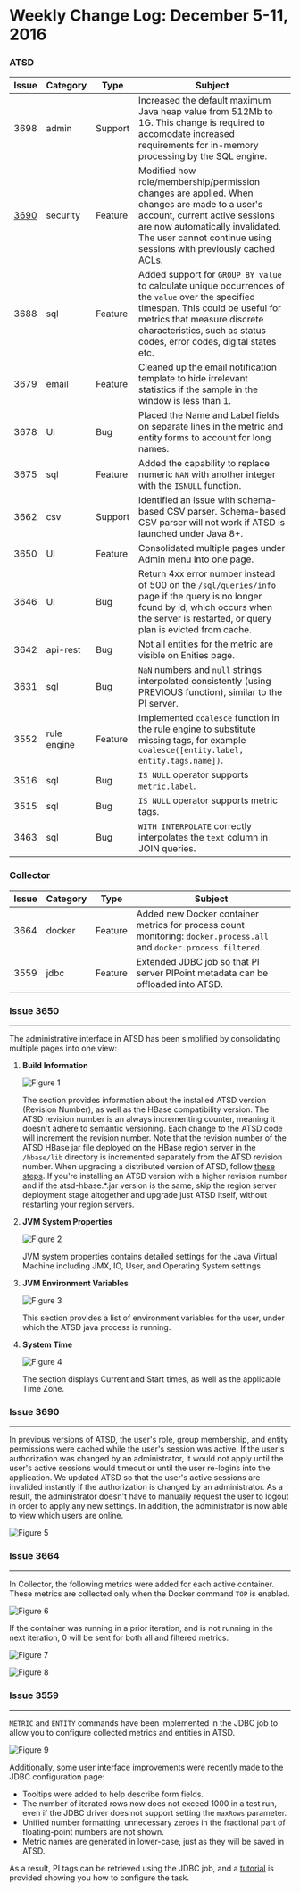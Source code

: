Weekly Change Log: December 5-11, 2016
======================================

### ATSD

| Issue| Category    | Type    | Subject                         |
|------|-------------|---------|---------------------------------|
| 3698 | admin       | Support     | Increased the default maximum Java heap value from 512Mb to 1G. This change is required to accomodate increased requirements for in-memory processing by the SQL engine. | 
| [3690](#issue-3650) | security    | Feature | Modified how role/membership/permission changes are applied. When changes are made to a user's account, current active sessions are now automatically invalidated. The user cannot continue using sessions with previously cached ACLs. |
| 3688 | sql         | Feature     | Added support for `GROUP BY value` to calculate unique occurrences of the `value` over the specified timespan. This could be useful for metrics that measure discrete characteristics, such as status codes, error codes, digital states etc. | 
| 3679 | email       | Feature     | Cleaned up the email notification template to hide irrelevant statistics if the sample in the window is less than 1. | 
| 3678 | UI          | Bug     | Placed the Name and Label fields on separate lines in the metric and entity forms to account for long names. | 
| 3675 | sql         | Feature     | Added the capability to replace numeric `NAN` with another integer with the `ISNULL` function.|  
| 3662 | csv         | Support     | Identified an issue with schema-based CSV parser. Schema-based CSV parser will not work if ATSD is launched under Java 8+.|
| 3650 | UI          | Feature | Consolidated multiple pages under Admin menu into one page. |
| 3646 | UI          | Bug     | Return 4xx error number instead of 500 on the `/sql/queries/info` page if the query is no longer found by id, which occurs when the server is restarted, or query plan is evicted from cache. | 
| 3642 | api-rest    | Bug     | Not all entities for the metric are visible on Enities page. | 
| 3631 | sql         | Bug     | `NaN` numbers and `null` strings interpolated consistently (using PREVIOUS function), similar to the PI server. | 
| 3552 | rule engine | Feature | Implemented `coalesce` function in the rule engine to substitute missing tags, for example `coalesce([entity.label, entity.tags.name])`. | 
| 3516 | sql         | Bug     | `IS NULL` operator supports `metric.label`. | 
| 3515 | sql         | Bug     | `IS NULL` operator supports metric tags. | 
| 3463 | sql         | Bug     | `WITH INTERPOLATE` correctly interpolates the `text` column in JOIN queries. |

### Collector

| Issue| Category    | Type    | Subject                         |
|------|-------------|---------|---------------------------------|
| 3664 | docker      | Feature | Added new Docker container metrics for process count monitoring: `docker.process.all` and `docker.process.filtered`. |  
| 3559 | jdbc        | Feature | Extended JDBC job so that PI server PIPoint metadata can be offloaded into ATSD. | 

### Issue 3650
--------------

The administrative interface in ATSD has been simplified by consolidating multiple pages into one view:

1. **Build Information**

   ![Figure 1](Images/Figure1.png)

   The section provides information about the installed ATSD version (Revision Number), as well as the HBase compatibility version. The ATSD revision number is an always 
   incrementing counter, meaning it doesn't adhere to semantic versioning. Each change to the ATSD code will increment the revision number. Note that the revision number of the ATSD 
   HBase jar file deployed on the HBase region server in the `/hbase/lib` directory is incremented separately from the ATSD revision number. When upgrading a distributed version of ATSD, 
   follow [these steps](https://github.com/axibase/atsd-docs/blob/master/installation/cloudera.md#updating-atsd). If you're installing an ATSD version with a higher revision number and
   if the atsd-hbase.*.jar version is the same, skip the region server deployment stage altogether and upgrade just ATSD itself, without restarting your region servers.

2. **JVM System Properties**

   ![Figure 2](Images/Figure2.png)

   JVM system properties contains detailed settings for the Java Virtual Machine including JMX, IO, User, and Operating System settings

3. **JVM Environment Variables**

   ![Figure 3](Images/Figure3.png)

   This section provides a list of environment variables for the user, under which the ATSD java process is running.

4. **System Time**

   ![Figure 4](Images/Figure4.png)

   The section displays Current and Start times, as well as the applicable Time Zone.

### Issue 3690
--------------

In previous versions of ATSD, the user's role, group membership, and entity permissions were cached while the user's session was active. If the user's authorization was changed by an 
administrator, it would not apply until the user's active sessions would timeout or until the user re-logins into the application. We updated ATSD so that the user's 
active sessions are invalided instantly if the authorization is changed by an administrator. As a result, the administrator doesn't have to manually request the user to logout in order to 
apply any new settings. In addition, the administrator is now able to view which users are online.

![Figure 5](Images/Figure5.png)

### Issue 3664
--------------

In Collector, the following metrics were added for each active container. These metrics are collected only when the Docker command `TOP` is enabled. 

![Figure 6](Images/Figure6.png)

If the container was running in a prior iteration, and is not running in the next iteration, 0 will be sent for both all and filtered metrics.

![Figure 7](Images/Figure7.png)

![Figure 8](Images/Figure8.png)

### Issue 3559
--------------

`METRIC` and `ENTITY` commands have been implemented in the JDBC job to allow you to configure collected metrics and entities in ATSD. 

![Figure 9](Images/Figure9.png)

Additionally, some user interface improvements were recently made to the JDBC configuration page:

* Tooltips were added to help describe form fields.
* The number of iterated rows now does not exceed 1000 in a test run, even if the JDBC driver does not support setting the `maxRows` parameter.
* Unified number formatting: unnecessary zeroes in the fractional part of floating-point numbers are not shown.
* Metric names are generated in lower-case, just as they will be saved in ATSD.

As a result, PI tags can be retrieved using the JDBC job, and a [tutorial](https://github.com/axibase/axibase-collector-docs/blob/master/jobs/examples/pi/README.md) 
is provided showing you how to configure the task.

